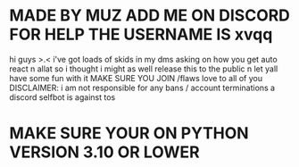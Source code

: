 # MADE BY MUZ ADD ME ON DISCORD FOR HELP THE USERNAME IS xvqq 
hi guys >.< i've got loads of skids in my dms asking on how you get auto react n allat so i thought i might as well release this to the public n let yall have some fun with it
MAKE SURE YOU JOIN /flaws love to all of you 
DISCLAIMER: i am not responsible for any bans / account terminations a discord selfbot is against tos
# MAKE SURE YOUR ON PYTHON VERSION 3.10 OR LOWER
